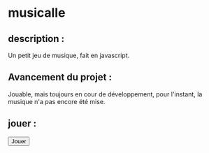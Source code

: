 # musicalle

## description :
Un petit jeu de musique, fait en javascript.

## Avancement du projet :

Jouable, mais toujours en cour de développement, pour l'instant, la musique n'a pas encore été mise.

## jouer : 

<a href="https://nath54.github.io/musicalle/index.html"><button >Jouer</button></a>


